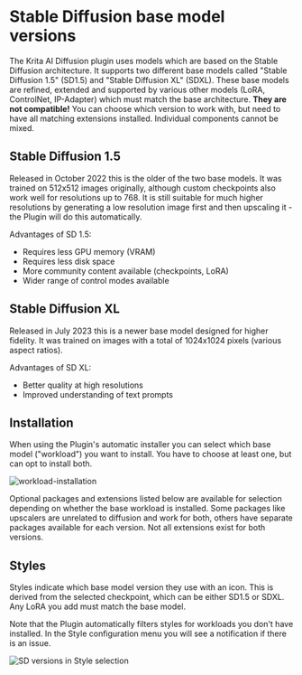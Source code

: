 # Stable Diffusion base model versions

The Krita AI Diffusion plugin uses models which are based on the Stable Diffusion architecture. It supports two different base models called "Stable Diffusion 1.5" (SD1.5) and "Stable Diffusion XL" (SDXL). These base models are refined, extended and supported by various other models (LoRA, ControlNet, IP-Adapter) which must match the base architecture. **They are not compatible!** You can choose which version to work with, but need to have all matching extensions installed. Individual components cannot be mixed.

## Stable Diffusion 1.5

Released in October 2022 this is the older of the two base models. It was trained on 512x512 images originally, although custom checkpoints also work well for resolutions up to 768. It is still suitable for much higher resolutions by generating a low resolution image first and then upscaling it - the Plugin will do this automatically.

Advantages of SD 1.5:
* Requires less GPU memory (VRAM)
* Requires less disk space
* More community content available (checkpoints, LoRA)
* Wider range of control modes available

## Stable Diffusion XL

Released in July 2023 this is a newer base model designed for higher fidelity. It was trained on images with a total of 1024x1024 pixels (various aspect ratios).

Advantages of SD XL:
* Better quality at high resolutions
* Improved understanding of text prompts

## Installation
When using the Plugin's automatic installer you can select which base model ("workload") you want to install. You have to choose at least one, but can opt to install both.

![workload-installation](https://github.com/Acly/krita-ai-diffusion/assets/6485914/f32ee3e4-b57d-4c26-982d-15d682246cd2)

Optional packages and extensions listed below are available for selection depending on whether the base workload is installed. Some packages like upscalers are unrelated to diffusion and work for both, others have separate packages available for each version. Not all extensions exist for both versions.

## Styles
Styles indicate which base model version they use with an icon. This is derived from the selected checkpoint, which can be either SD1.5 or SDXL. Any LoRA you add must match the base model.

Note that the Plugin automatically filters styles for workloads you don't have installed. In the Style configuration menu you will see a notification if there is an issue.

![SD versions in Style selection](https://github.com/Acly/krita-ai-diffusion/assets/6485914/4982ac56-da4c-4a8d-94f6-17043a7a4ce7)

